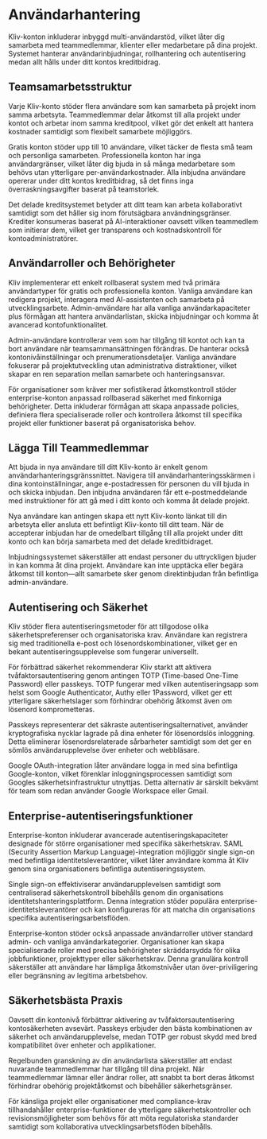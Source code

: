 # Användarhantering

Kliv-konton inkluderar inbyggd multi-användarstöd, vilket låter dig samarbeta med teammedlemmar, klienter eller medarbetare på dina projekt. Systemet hanterar användarinbjudningar, rollhantering och autentisering medan allt hålls under ditt kontos kreditbidrag.

## Teamsamarbetsstruktur

Varje Kliv-konto stöder flera användare som kan samarbeta på projekt inom samma arbetsyta. Teammedlemmar delar åtkomst till alla projekt under kontot och arbetar inom samma kreditpool, vilket gör det enkelt att hantera kostnader samtidigt som flexibelt samarbete möjliggörs.

Gratis konton stöder upp till 10 användare, vilket täcker de flesta små team och personliga samarbeten. Professionella konton har inga användargränser, vilket låter dig bjuda in så många medarbetare som behövs utan ytterligare per-användarkostnader. Alla inbjudna användare opererar under ditt kontos kreditbidrag, så det finns inga överraskningsavgifter baserat på teamstorlek.

Det delade kreditsystemet betyder att ditt team kan arbeta kollaborativt samtidigt som det håller sig inom förutsägbara användningsgränser. Krediter konsumeras baserat på AI-interaktioner oavsett vilken teammedlem som initierar dem, vilket ger transparens och kostnadskontroll för kontoadministratörer.

## Användarroller och Behörigheter

Kliv implementerar ett enkelt rollbaserat system med två primära användartyper för gratis och professionella konton. Vanliga användare kan redigera projekt, interagera med AI-assistenten och samarbeta på utvecklingsarbete. Admin-användare har alla vanliga användarkapaciteter plus förmågan att hantera användarlistan, skicka inbjudningar och komma åt avancerad kontofunktionalitet.

Admin-användare kontrollerar vem som har tillgång till kontot och kan ta bort användare när teamsammansättningen förändras. De hanterar också kontonivåinställningar och prenumerationsdetaljer. Vanliga användare fokuserar på projektutveckling utan administrativa distraktioner, vilket skapar en ren separation mellan samarbete och hanteringsansvar.

För organisationer som kräver mer sofistikerad åtkomstkontroll stöder enterprise-konton anpassad rollbaserad säkerhet med finkorniga behörigheter. Detta inkluderar förmågan att skapa anpassade policies, definiera flera specialiserade roller och kontrollera åtkomst till specifika projekt eller funktioner baserat på organisatoriska behov.

## Lägga Till Teammedlemmar

Att bjuda in nya användare till ditt Kliv-konto är enkelt genom användarhanteringsgränssnittet. Navigera till användarhanteringsskärmen i dina kontoinställningar, ange e-postadressen för personen du vill bjuda in och skicka inbjudan. Den inbjudna användaren får ett e-postmeddelande med instruktioner för att gå med i ditt konto och komma åt delade projekt.

Nya användare kan antingen skapa ett nytt Kliv-konto länkat till din arbetsyta eller ansluta ett befintligt Kliv-konto till ditt team. När de accepterar inbjudan har de omedelbart tillgång till alla projekt under ditt konto och kan börja samarbeta med det delade kreditbidraget.

Inbjudningssystemet säkerställer att endast personer du uttryckligen bjuder in kan komma åt dina projekt. Användare kan inte upptäcka eller begära åtkomst till konton—allt samarbete sker genom direktinbjudan från befintliga admin-användare.

## Autentisering och Säkerhet

Kliv stöder flera autentiseringsmetoder för att tillgodose olika säkerhetspreferenser och organisatoriska krav. Användare kan registrera sig med traditionella e-post och lösenordskombinationer, vilket ger en bekant autentiseringsupplevelse som fungerar universellt.

För förbättrad säkerhet rekommenderar Kliv starkt att aktivera tvåfaktorsautentisering genom antingen TOTP (Time-based One-Time Password) eller passkeys. TOTP fungerar med vilken autentiseringsapp som helst som Google Authenticator, Authy eller 1Password, vilket ger ett ytterligare säkerhetslager som förhindrar obehörig åtkomst även om lösenord komprometteras.

Passkeys representerar det säkraste autentiseringsalternativet, använder kryptografiska nycklar lagrade på dina enheter för lösenordslös inloggning. Detta eliminerar lösenordsrelaterade sårbarheter samtidigt som det ger en sömlös användarupplevelse över enheter och webbläsare.

Google OAuth-integration låter användare logga in med sina befintliga Google-konton, vilket förenklar inloggningsprocessen samtidigt som Googles säkerhetsinfrastruktur utnyttjas. Detta alternativ är särskilt bekvämt för team som redan använder Google Workspace eller Gmail.

## Enterprise-autentiseringsfunktioner

Enterprise-konton inkluderar avancerade autentiseringskapaciteter designade för större organisationer med specifika säkerhetskrav. SAML (Security Assertion Markup Language)-integration möjliggör single sign-on med befintliga identitetsleverantörer, vilket låter användare komma åt Kliv genom sina organisationers befintliga autentiseringssystem.

Single sign-on effektiviserar användarupplevelsen samtidigt som centraliserad säkerhetskontroll bibehålls genom din organisations identitetshanteringsplattform. Denna integration stöder populära enterprise-identitetsleverantörer och kan konfigureras för att matcha din organisations specifika autentiseringsarbetsflöden.

Enterprise-konton stöder också anpassade användarroller utöver standard admin- och vanliga användarkategorier. Organisationer kan skapa specialiserade roller med precisa behörigheter skräddarsydda för olika jobbfunktioner, projekttyper eller säkerhetskrav. Denna granulära kontroll säkerställer att användare har lämpliga åtkomstnivåer utan över-priviligering eller begränsning av legitima arbetsbehov.

## Säkerhetsbästa Praxis

Oavsett din kontonivå förbättrar aktivering av tvåfaktorsautentisering kontosäkerheten avsevärt. Passkeys erbjuder den bästa kombinationen av säkerhet och användarupplevelse, medan TOTP ger robust skydd med bred kompatibilitet över enheter och applikationer.

Regelbunden granskning av din användarlista säkerställer att endast nuvarande teammedlemmar har tillgång till dina projekt. När teammedlemmar lämnar eller ändrar roller, att snabbt ta bort deras åtkomst förhindrar obehörig projektåtkomst och bibehåller säkerhetsgränser.

För känsliga projekt eller organisationer med compliance-krav tillhandahåller enterprise-funktioner de ytterligare säkerhetskontroller och revisionsmöjligheter som behövs för att möta regulatoriska standarder samtidigt som kollaborativa utvecklingsarbetsflöden bibehålls.